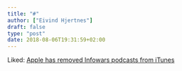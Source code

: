 ```yaml
---
title: "#"
author: ["Eivind Hjertnes"]
draft: false
type: "post"
date: 2018-08-06T19:31:59+02:00
---
```


Liked:
[Apple
has removed Infowars podcasts from iTunes](https://techcrunch.com/2018/08/05/apple-has-removed-infowars-podcasts-from-itunes/?guccounter=1)
